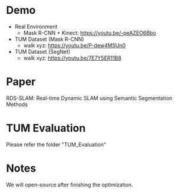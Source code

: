 # Demo

-   Real Environment
    -   Mask R-CNN + Kinect: <https://youtu.be/-peAZEO6Bbo>
-   TUM Dataset (Mask R-CNN)
    -   walk xyz: <https://youtu.be/P-dew4M5Un0>
-   TUM Dataset (SegNet)
    -   walk xyz: <https://youtu.be/7E7Y5ER11B8>

# Paper

RDS-SLAM: Real-time Dynamic SLAM using Semantic Segmentation Methods

# TUM Evaluation

Please refer the folder "TUM_Evaluation"

# Notes

We will open-source after finishing the optimization.
